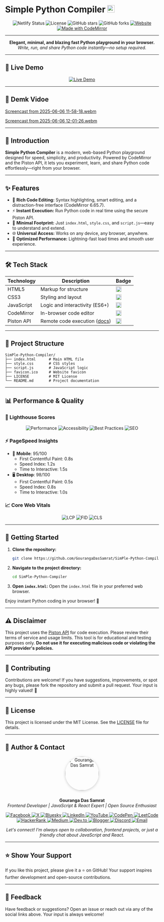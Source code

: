 # Simple Python Compiler <img src="https://img.shields.io/badge/Python-3776AB?style=flat-square&logo=python&logoColor=white" height="24"/>

<p align="center">
  <img alt="Netlify Status" src="https://api.netlify.com/api/v1/badges/a3195e5d-a1ee-4bee-97ad-db3f80182dfa/deploy-status">
  <img src="https://img.shields.io/github/license/GourangaDasSamrat/SimPle-Python-Compiler" alt="License">
  <img src="https://img.shields.io/github/stars/GourangaDasSamrat/SimPle-Python-Compiler?style=social" alt="GitHub stars">
  <img src="https://img.shields.io/github/forks/GourangaDasSamrat/SimPle-Python-Compiler?style=social" alt="GitHub forks">
  <a href="https://simplepythoncompiler.netlify.app"><img src="https://img.shields.io/website?url=https%3A%2F%2Fsimplepythoncompiler.netlify.app" alt="Website"></a>
  <a href="https://codemirror.net/"><img src="https://img.shields.io/badge/Made%20with-CodeMirror-1f425f.svg" alt="Made with CodeMirror"></a>
</p>

---

<p align="center">
  <b>Elegant, minimal, and blazing fast Python playground in your browser.</b><br>
  <i>Write, run, and share Python code instantly—no setup required.</i>
</p>

---

## 🚀 Live Demo

<p align="center">
  <a href="https://simplepythoncompiler.netlify.app/">
    <img src="https://img.shields.io/badge/Live%20Demo-Available-brightgreen?style=for-the-badge&logo=netlify" alt="Live Demo">
  </a>
</p>

---

## 🎥 Demk Vidoe

[Screencast from 2025-06-06 11-58-18.webm](https://github.com/user-attachments/assets/1b4b5e79-2a01-4ca4-bedc-3424a588c57c)


[Screencast from 2025-06-06 12-01-26.webm](https://github.com/user-attachments/assets/4983e7ea-dcdb-4ec5-8642-b8091fbd0911)



---

## 👋 Introduction

**Simple Python Compiler** is a modern, web-based Python playground designed for speed, simplicity, and productivity. Powered by CodeMirror and the Piston API, it lets you experiment, learn, and share Python code effortlessly—right from your browser.

---

## ✨ Features

- 📝 **Rich Code Editing:** Syntax highlighting, smart editing, and a distraction-free interface (CodeMirror 6.65.7).
- ⚡ **Instant Execution:** Run Python code in real time using the secure Piston API.
- 🧩 **Minimal Footprint:** Just `index.html`, `style.css`, and `script.js`—easy to understand and extend.
- 🌐 **Universal Access:** Works on any device, any browser, anywhere.
- 🚀 **Optimized Performance:** Lightning-fast load times and smooth user experience.

---

## 🛠️ Tech Stack

| Technology | Description                                                            | Badge                                                                                                                            |
| ---------- | ---------------------------------------------------------------------- | -------------------------------------------------------------------------------------------------------------------------------- |
| HTML5      | Markup for structure                                                   | <img src="https://img.shields.io/badge/HTML5-E34F26?style=flat-square&logo=html5&logoColor=white" height="18"/>                  |
| CSS3       | Styling and layout                                                     | <img src="https://img.shields.io/badge/CSS3-1572B6?style=flat-square&logo=css3&logoColor=white" height="18"/>                    |
| JavaScript | Logic and interactivity (ES6+)                                         | <img src="https://img.shields.io/badge/JavaScript-ES6+-F7DF1E?style=flat-square&logo=javascript&logoColor=black" height="18"/>   |
| CodeMirror | In-browser code editor                                                 | <img src="https://img.shields.io/badge/CodeMirror-6.65.7-1f425f?style=flat-square&logo=codemirror&logoColor=white" height="18"/> |
| Piston API | Remote code execution ([docs](https://emkc.org/api/v2/piston/execute)) | <img src="https://img.shields.io/badge/Piston%20API-emkc.org-blue?style=flat-square" height="18"/>                               |

---

## 📂 Project Structure

```text
SimPle-Python-Compiler/
├── index.html      # Main HTML file
├── style.css       # CSS styles
├── script.js       # JavaScript logic
├── favicon.ico     # Website favicon
├── LICENSE         # MIT License
└── README.md       # Project documentation
```

---

## 📊 Performance & Quality

### 🚦 Lighthouse Scores

<p align="center">
  <img src="https://img.shields.io/badge/Performance-98-success" alt="Performance">
  <img src="https://img.shields.io/badge/Accessibility-100-success" alt="Accessibility">
  <img src="https://img.shields.io/badge/Best%20Practices-95-success" alt="Best Practices">
  <img src="https://img.shields.io/badge/SEO-100-success" alt="SEO">
</p>

### ⚡ PageSpeed Insights

- 📱 **Mobile**: 95/100
  - First Contentful Paint: 0.8s
  - Speed Index: 1.2s
  - Time to Interactive: 1.5s
- 🖥️ **Desktop**: 98/100
  - First Contentful Paint: 0.5s
  - Speed Index: 0.8s
  - Time to Interactive: 1.0s

### 📈 Core Web Vitals

<p align="center">
  <img src="https://img.shields.io/badge/LCP-1.5s-success" alt="LCP">
  <img src="https://img.shields.io/badge/FID-15ms-success" alt="FID">
  <img src="https://img.shields.io/badge/CLS-0.05-success" alt="CLS">
</p>

---

## 🚀 Getting Started

1. **Clone the repository:**
   ```bash
   git clone https://github.com/GourangaDasSamrat/SimPle-Python-Compiler.git
   ```
2. **Navigate to the project directory:**
   ```bash
   cd SimPle-Python-Compiler
   ```
3. **Open `index.html`:**
   Open the `index.html` file in your preferred web browser.

Enjoy instant Python coding in your browser! 🐍

---

## ⚠️ Disclaimer

This project uses the [Piston API](https://emkc.org/api/v2/piston/execute) for code execution. Please review their terms of service and usage limits. This tool is for educational and testing purposes only. **Do not use it for executing malicious code or violating the API provider's policies.**

---

## 🤝 Contributing

Contributions are welcome! If you have suggestions, improvements, or spot any bugs, please fork the repository and submit a pull request. Your input is highly valued! 🙏

---

## 📜 License

This project is licensed under the MIT License. See the [LICENSE](LICENSE) file for details.

---

## 👤 Author & Contact

<p align="center">
  <img src="https://i.postimg.cc/Bnwyx7kh/485760954-644674311798231-1067913994704069438-n.jpg" alt="Gouranga Das Samrat" width="110" style="border-radius:50%;margin-bottom:10px;box-shadow:0 2px 8px #ccc;"/>
</p>

<p align="center">
  <b>Gouranga Das Samrat</b><br>
  <i>Frontend Developer | JavaScript & React Expert | Open Source Enthusiast</i>
</p>
<p align="center">
  <a href="https://www.facebook.com/gourangadassamrat" title="Facebook">
    <img
      src="https://img.shields.io/badge/Facebook-1877F2?style=for-the-badge&logo=facebook&logoColor=white"
      alt="Facebook"
    />
  </a>
  <a href="https://x.com/gouranga_khulna" title="X">
    <img
      src="https://img.shields.io/badge/X-000000?style=for-the-badge&logo=x&logoColor=white"
      alt="X"
    />
  </a>
  <a href="https://bsky.app/profile/gouranga-khulna.bsky.social" title="Bluesky">
    <img
      src="https://img.shields.io/badge/Bluesky-1DA1F2?style=for-the-badge&logo=bluesky&logoColor=white"
      alt="Bluesky"
    />
  </a>
  <a href="https://linkedin.com/in/gouranga-das-samrat" title="LinkedIn">
    <img
      src="https://img.shields.io/badge/LinkedIn-0077B5?style=for-the-badge&logo=linkedin&logoColor=white"
      alt="LinkedIn"
    />
  </a>
  <a href="https://www.youtube.com/@GourangaDasSamrat" title="YouTube">
    <img
      src="https://img.shields.io/badge/YouTube-FF0000?style=for-the-badge&logo=youtube&logoColor=white"
      alt="YouTube"
    />
  </a>
  <a href="https://codepen.io/gouranga-das-samrat" title="CodePen">
    <img
      src="https://img.shields.io/badge/CodePen-000000?style=for-the-badge&logo=codepen&logoColor=white"
      alt="CodePen"
    />
  </a>
  <a href="https://leetcode.com/u/gourangadassamrat/" title="LeetCode">
    <img
      src="https://img.shields.io/badge/LeetCode-FFA116?style=for-the-badge&logo=leetcode&logoColor=white"
      alt="LeetCode"
    />
  </a>
  <a href="https://www.hackerrank.com/profile/gouranga_das_kh1" title="HackerRank">
    <img
      src="https://img.shields.io/badge/HackerRank-2EC866?style=for-the-badge&logo=hackerrank&logoColor=white"
      alt="HackerRank"
    />
  </a>
  <a href="https://medium.com/@gouranga.das.khulna" title="Medium">
    <img
      src="https://img.shields.io/badge/Medium-12100E?style=for-the-badge&logo=medium&logoColor=white"
      alt="Medium"
    />
  </a>
  <a href="https://dev.to/gouranga-das-khulna/" title="Dev.to">
    <img
      src="https://img.shields.io/badge/Dev.to-0A0A0A?style=for-the-badge&logo=dev.to&logoColor=white"
      alt="Dev.to"
    />
  </a>
  <a href="https://gourangadassamrat.blogspot.com/" title="Blogger">
    <img
      src="https://img.shields.io/badge/Blogger-FF5722?style=for-the-badge&logo=blogger&logoColor=white"
      alt="Blogger"
    />
  </a>
  <a href="https://discord.gg/jnZStfKW7v" title="Discord">
    <img
      src="https://img.shields.io/badge/Discord-5865F2?style=for-the-badge&logo=discord&logoColor=white"
      alt="Discord"
    />
  </a>
  <a href="mailto:gouranga.das.khulna@gmail.com" title="Email">
    <img
      src="https://img.shields.io/badge/Email-D14836?style=for-the-badge&logo=gmail&logoColor=white"
      alt="Email"
    />
  </a>
</p>
<p align="center">
  <i>Let's connect! I'm always open to collaboration, frontend projects, or just a friendly chat about JavaScript and React.</i>
</p>

---

## ⭐ Show Your Support

If you like this project, please give it a ⭐ on GitHub! Your support inspires further development and open-source contributions.

---

## 💬 Feedback

Have feedback or suggestions? Open an issue or reach out via any of the social links above. Your input is always welcome!
